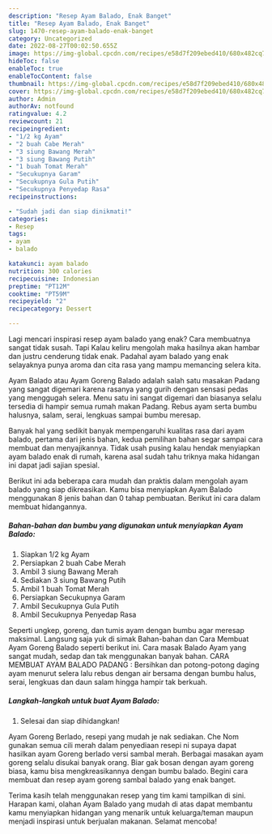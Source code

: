 ```yaml
---
description: "Resep Ayam Balado, Enak Banget"
title: "Resep Ayam Balado, Enak Banget"
slug: 1470-resep-ayam-balado-enak-banget
category: Uncategorized
date: 2022-08-27T00:02:50.655Z
image: https://img-global.cpcdn.com/recipes/e58d7f209ebed410/680x482cq70/ayam-balado-foto-resep-utama.jpg
hideToc: false
enableToc: true
enableTocContent: false
thumbnail: https://img-global.cpcdn.com/recipes/e58d7f209ebed410/680x482cq70/ayam-balado-foto-resep-utama.jpg
cover: https://img-global.cpcdn.com/recipes/e58d7f209ebed410/680x482cq70/ayam-balado-foto-resep-utama.jpg
author: Admin
authorAv: notfound
ratingvalue: 4.2
reviewcount: 21
recipeingredient:
- "1/2 kg Ayam"
- "2 buah Cabe Merah"
- "3 siung Bawang Merah"
- "3 siung Bawang Putih"
- "1 buah Tomat Merah"
- "Secukupnya Garam"
- "Secukupnya Gula Putih"
- "Secukupnya Penyedap Rasa"
recipeinstructions:

- "Sudah jadi dan siap dinikmati!"
categories:
- Resep
tags:
- ayam
- balado

katakunci: ayam balado 
nutrition: 300 calories
recipecuisine: Indonesian
preptime: "PT12M"
cooktime: "PT59M"
recipeyield: "2"
recipecategory: Dessert

---
```



Lagi mencari inspirasi resep ayam balado yang enak? Cara membuatnya sangat tidak susah. Tapi Kalau keliru mengolah maka hasilnya akan hambar dan justru cenderung tidak enak. Padahal ayam balado yang enak selayaknya punya aroma dan cita rasa yang mampu memancing selera kita.


Ayam Balado atau Ayam Goreng Balado adalah salah satu masakan Padang yang sangat digemari karena rasanya yang gurih dengan sensasi pedas yang menggugah selera. Menu satu ini sangat digemari dan biasanya selalu tersedia di hampir semua rumah makan Padang. Rebus ayam serta bumbu halusnya, salam, serai, lengkuas sampai bumbu meresap.

Banyak hal yang sedikit banyak mempengaruhi kualitas rasa dari ayam balado, pertama dari jenis bahan, kedua pemilihan bahan segar sampai cara membuat dan menyajikannya. Tidak usah pusing kalau hendak menyiapkan ayam balado enak di rumah, karena asal sudah tahu triknya maka hidangan ini dapat jadi sajian spesial.


Berikut ini ada beberapa cara mudah dan praktis dalam mengolah ayam balado yang siap dikreasikan. Kamu bisa menyiapkan Ayam Balado menggunakan 8 jenis bahan dan 0 tahap pembuatan. Berikut ini cara dalam membuat hidangannya.

<!--inarticleads1-->

##### Bahan-bahan dan bumbu yang digunakan untuk menyiapkan Ayam Balado:

1. Siapkan 1/2 kg Ayam
1. Persiapkan 2 buah Cabe Merah
1. Ambil 3 siung Bawang Merah
1. Sediakan 3 siung Bawang Putih
1. Ambil 1 buah Tomat Merah
1. Persiapkan Secukupnya Garam
1. Ambil Secukupnya Gula Putih
1. Ambil Secukupnya Penyedap Rasa


Seperti ungkep, goreng, dan tumis ayam dengan bumbu agar meresap maksimal. Langsung saja yuk di simak Bahan-bahan dan Cara Membuat Ayam Goreng Balado seperti berikut ini. Cara masak Balado Ayam yang sangat mudah, sedap dan tak menggunakan banyak bahan. CARA MEMBUAT AYAM BALADO PADANG : Bersihkan dan potong-potong daging ayam menurut selera lalu rebus dengan air bersama dengan bumbu halus, serai, lengkuas dan daun salam hingga hampir tak berkuah. 

<!--inarticleads2-->

##### Langkah-langkah untuk buat Ayam Balado:


1. Selesai dan siap dihidangkan!

Ayam Goreng Berlado, resepi yang mudah je nak sediakan. Che Nom gunakan semua cili merah dalam penyediaan resepi ni supaya dapat hasilkan ayam Goreng berlado versi sambal merah. Berbagai masakan ayam goreng selalu disukai banyak orang. Biar gak bosan dengan ayam goreng biasa, kamu bisa mengkreasikannya dengan bumbu balado. Begini cara membuat dan resep ayam goreng sambal balado yang enak banget. 

Terima kasih telah menggunakan resep yang tim kami tampilkan di sini. Harapan kami, olahan Ayam Balado yang mudah di atas dapat membantu kamu menyiapkan hidangan yang menarik untuk keluarga/teman maupun menjadi inspirasi untuk berjualan makanan. Selamat mencoba!

